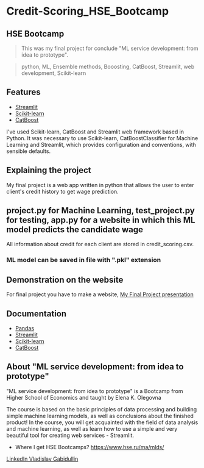 # Credit-Scoring_HSE_Bootcamp

## HSE Bootcamp
>This was my final project for conclude "ML service development: from idea to prototype".

>python, ML, Ensemble methods, Booosting, CatBoost, Streamlit, web development, Scikit-learn
## Features

- [Streamlit]([https://flask.palletsprojects.com/en/2.2.x/](https://docs.streamlit.io/))
- [Scikit-learn](https://scikit-learn.org/stable/)
- [CatBoost](https://catboost.ai/en/docs/)

I've used Scikit-learn, CatBoost and Streamlit web framework based in Python.
It was necessary to use Scikit-learn, CatBoostClassifier for Machine Learning and Streamlit, which provides configuration and conventions, with sensible defaults.

## Explaining the project
My final project is a web app written in python that allows the user to enter client's credit history to get wage prediction.

## project.py for Machine Learning, test_project.py for testing, app.py for a website in which this ML model predicts the candidate wage
All information about credit for each client are stored in credit_scoring.csv.


### ML model can be saved in file with ".pkl" extension


## Demonstration on the website
For final project you have to make a website,
[My Final Project presentation](https://???)

## Documentation
- [Pandas](https://pandas.pydata.org/docs/)
- [Streamlit](https://docs.streamlit.io/)
- [Scikit-learn](https://scikit-learn.org/stable/)
- [CatBoost](https://catboost.ai/en/docs/)

## About "ML service development: from idea to prototype"
"ML service development: from idea to prototype" is a Bootcamp from Higher School of Economics and taught by Elena K. Olegovna

The course is based on the basic principles of data processing and building simple machine learning models, as well as conclusions about the finished product! In the course, you will get acquainted with the field of data analysis and machine learning, as well as learn how to use a simple and very beautiful tool for creating web services - Streamlit.

- Where I get HSE Bootcamps?
https://www.hse.ru/ma/mlds/

[LinkedIn Vladislav Gabidullin](https://www.linkedin.com/in/vladislav-gabidullin-76b0501b6/)
